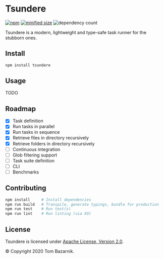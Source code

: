 # Tsundere

[![npm](https://img.shields.io/npm/v/tsundere)](https://www.npmjs.com/package/tsundere) [![minified size](https://img.shields.io/bundlephobia/min/tsundere)](https://bundlephobia.com/result?p=tsundere@latest) ![dependency count](https://badgen.net/bundlephobia/dependency-count/tsundere)

Tsundere is a modern, lightweight and type-safe task runner for the stubborn ones.

## Install

```bash
npm install tsundere
```

## Usage

TODO

## Roadmap

- [x] Task definition
- [x] Run tasks in parallel
- [x] Run tasks in sequence
- [x] Retrieve files in directory recursively
- [x] Retrieve folders in directory recursively
- [ ] Continuous integration
- [ ] Glob filtering support
- [ ] Task suite definition
- [ ] CLI
- [ ] Benchmarks

## Contributing

```bash
npm install     # Install dependencies
npm run build   # Transpile, generate typings, bundle for production
npm run test    # Run test(s)
npm run lint    # Run linting (via XO)
```

## License

Tsundere is licensed under [Apache License, Version 2.0](https://www.apache.org/licenses/LICENSE-2.0).

© Copyright 2020 Tom Bazarnik.

